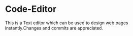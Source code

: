 # Code-Editor
This is a Text editor which can be used to design web pages instantly.Changes and commits are appreciated.
